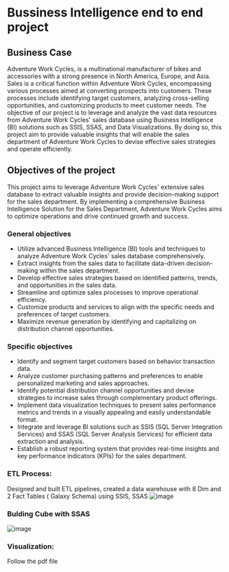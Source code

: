 # Bussiness Intelligence end to end project
## Business Case
Adventure Work Cycles, is a multinational manufacturer of bikes and accessories with a strong presence in North America, Europe, and Asia. Sales is a critical function within Adventure Work Cycles, encompassing various processes aimed at converting prospects into customers. These processes include identifying target customers, analyzing cross-selling opportunities, and customizing products to meet customer needs.
The objective of our project is to leverage and analyze the vast data resources from Adventure Work Cycles' sales database using Business Intelligence (BI) solutions such as SSIS, SSAS, and Data Visualizations. By doing so, this project aim to provide valuable insights that will enable the sales department of Adventure Work Cycles to devise effective sales strategies and operate efficiently.
## Objectives of the project
This project aims to leverage Adventure Work Cycles' extensive sales database to extract valuable insights and provide decision-making support for the sales department. By implementing a comprehensive Business Intelligence Solution for the Sales Department, Adventure Work Cycles aims to optimize operations and drive continued growth and success.
### General objectives
- Utilize advanced Business Intelligence (BI) tools and techniques to analyze Adventure Work Cycles' sales database comprehensively.
- Extract insights from the sales data to facilitate data-driven decision-making within the sales department.
- Develop effective sales strategies based on identified patterns, trends, and opportunities in the sales data.
- Streamline and optimize sales processes to improve operational efficiency.
- Customize products and services to align with the specific needs and preferences of target customers.
- Maximize revenue generation by identifying and capitalizing on distribution channel opportunities.
### Specific objectives
- Identify and segment target customers based on behavior transaction data.
- Analyze customer purchasing patterns and preferences to enable personalized marketing and sales approaches.
- Identify potential distribution channel opportunities and devise strategies to increase sales through complementary product offerings.
- Implement data visualization techniques to present sales performance metrics and trends in a visually appealing and easily understandable format.
- Integrate and leverage BI solutions such as SSIS (SQL Server Integration Services) and SSAS (SQL Server Analysis Services) for efficient data extraction and analysis.
- Establish a robust reporting system that provides real-time insights and key performance indicators (KPIs) for the sales department.
### ETL Process: 
Designed and built ETL pipelines, created a data warehouse with 8 Dim and 2 Fact Tables ( Galaxy Schema) using SSIS, SSAS
![image](https://github.com/user-attachments/assets/7a8743c5-44d8-439d-8515-861bccf329c3)
### Bulding Cube with SSAS
![image](https://github.com/user-attachments/assets/a95c97e2-1a5d-4676-a2d4-b6cfd95503e0)
### Visualization: 
Follow the pdf file 

